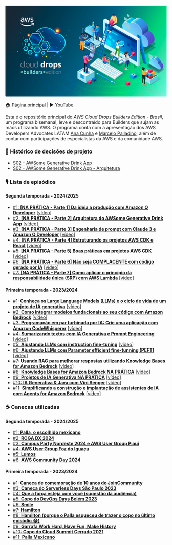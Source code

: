  ![AWS Cloud Drops Builders Edition - Brasil logo](logo.jpeg)

[🏠 Página principal](https://www.youtube.com/watch?v=Ng_8PlvzA3Y&list=PLQHh55hXC4yrlnKxKDsLPFl5O6sTfXWHu) | [▶️ YouTube](https://www.youtube.com/@AmazonWebServicesLatinAmerica) 

Esta é o repositório principal do *AWS Cloud Drops Builders Edition - Brasil*, um programa bisemanal, leve e descontraído para Builders que sujam as mãos utilizando AWS. O programa conta com a apresentação dos AWS Developers Advocates LATAM [Ana Cunha](https://www.linkedin.com/in/analuizacunha/) e [Marcelo Palladino](https://www.linkedin.com/in/mfpalladino/), além de contar com participações de especialistas da AWS e da comunidade AWS.

### 📜 Histórico de decisões de projeto

* [S02 - AWSome Generative Drink App](/decision%20log/s02/README.md)
* [S02 - AWSome Generative Drink App - Arquitetura](/images/architecture%20s02.png)

### 🎙️ Lista de episódios 

#### Segunda temporada - 2024/2025

* [#1: **[NA PRÁTICA - Parte 1] Da ideia a produção com Amazon Q Developer**](/episode/11) [[vídeo](https://bit.ly/cdbe-s02e01)]
* [#2: **[NA PRÁTICA - Parte 2] Arquitetura do AWSome Generative Drink App**](/episode/12) [[vídeo](https://bit.ly/cdbe-s02ep02)]
* [#3: **[NA PRÁTICA - Parte 3] Engenharia de prompt com Claude 3 e Amazon Q Developer**](/episode/13) [[vídeo](https://bit.ly/cdbe-s02e03)]
* [#4: **[NA PRÁTICA - Parte 4] Estruturando os projetos AWS CDK e React**](/episode/14) [[vídeo](https://bit.ly/cdbe-s02e04)]
* [#5: **[NA PRÁTICA - Parte 5] Boas práticas em projetos AWS CDK**](/episode/15) [[vídeo](https://bit.ly/cdbe-s02e05)]
* [#6: **[NA PRÁTICA - Parte 6] Não seja COMPLACENTE com código gerado por IA**](/episode/16) [[vídeo](https://bit.ly/cdbe-s02e06)]
* [#7: **[NA PRÁTICA - Parte 7] Como aplicar o princípio da responsabilidade única (SRP) com AWS Lambda**](/episode/17) [[vídeo](https://bit.ly/cdbe-s02e07)]


#### Primeira temporada - 2023/2024

* [#1: **Conheça os Large Language Models (LLMs) e o ciclo de vida de um projeto de IA generativa**](/episode/0) [[vídeo](https://youtu.be/DwTV5uNENqo?list=PLQHh55hXC4yrsSptdH0mh0QyHWiI4waUV&t=313)]
* [#2: **Como integrar modelos fundacionais ao seu código com Amazon Bedrock**](/episode/1) [[vídeo](https://youtu.be/Ng_8PlvzA3Y?list=PLQHh55hXC4yrsSptdH0mh0QyHWiI4waUV&t=340)]
* [#3: **Programação em par turbinada por IA: Crie uma aplicação com Amazon CodeWhisperer**](/episode/2) [[vídeo](https://www.youtube.com/watch?v=nMNPN0q8Sfo)]
* [#4: **Sumarizando textos com IA Generativa e Prompt Engineering**](/episode/3) [[vídeo](https://www.youtube.com/watch?v=QkkUcbtzoIg)]
* [#5: **Ajustando LLMs com instruction fine-tuning**](/episode/4) [[vídeo](https://www.youtube.com/watch?v=pD7ol5xDGm8)]
* [#6: **Ajustando LLMs com Parameter efficient fine-tunning (PEFT)**](/episode/5) [[vídeo](https://www.youtube.com/watch?v=18eWp6ceP4k)]
* [#7: **Usando RAG para melhorar respostas utilizando Knowledge Bases for Amazon Bedrock**](/episode/6) [[vídeo](https://www.youtube.com/watch?v=7lF8_9bG15Q)]
* [#8: **Knowledge Bases for Amazon Bedrock NA PRÁTICA**](/episode/7) [[vídeo](https://www.youtube.com/watch?v=tS8GfsnMSbI)]
* [#9: **Projetos de IA Generativa NA PRÁTICA**](/episode/8) [[vídeo](https://www.youtube.com/watch?v=6FC9iFdLoZQ)]
* [#10: **IA Generativa & Java com Vini Senger**](/episode/9) [[vídeo](https://www.youtube.com/watch?v=zkhMc-nzm-k)]
* [#11: **Simplificando a construção e implantação de assistentes de IA com Agents for Amazon Bedrock**](/episode/10) [[vídeo](https://youtube.com/live/abQmX-3vpSQ)]

### ☕ Canecas utilizadas 

#### Segunda temporada - 2024/2025

* [#1: **Palla, o escolhido mexicano**](/mug/11/palla-o-escolhido-mexicano.jpeg)
* [#2: **ROGA DX 2024**](/mug/12/rogadx.jpeg)
* [#3: **Campus Party Nordeste 2024 e AWS User Group Piauí**](/mug/13/campus-party-nordeste-aws-ug-piaui.jpeg)
* [#4: **AWS User Group Foz do Iguaçu**](/mug/14/aws-ug-foz.jpeg)
* [#5: **Lumos**](/mug/15/edimburgo.jpeg)
* [#6: **AWS Community Day 2024**](/mug/16/awscommunitydaybrasil2024.jpeg)

#### Primeira temporada - 2023/2024

* [#1: **Caneca de comemoração de 10 anos do JoinCommunity**](/mug/0/10%20anos%20JoinCommunity.jpeg)
* [#3: **Caneca do Serverless Days São Paulo 2023**](/mug/2/Serverless%20Days%20São%20Paulo%202023.jpeg)
* [#4: **Que a força esteja com você (sugestão da audiência)**](/mug/3/may%20the%20force%20be%20with%20you.jpg)
* [#5: **Copo do DevOps Days Belém 2023**](/mug/4/devops%20days%20belem%202023.jpg)
* [#6: **Smile**](/mug/5/smile.jpg)
* [#7: **Hamilton**](/mug/6/hamilton.jpg)
* [#8: **Hamilton (porque o Palla esqueceu de trazer o copo no último episódio 😂)**](/mug/6/hamilton.jpg)
* [#9: **Garrafa Work Hard, Have Fun, Make History**](/mug/8/work%20hard%20have%20fun%20make%20history.jpeg)
* [#10: **Copo do Cloud Summit Cerrado 2021**](/mug/9/Cloud%20Summit%20Cerrado%202021.jpg)
* [#11: **Palla Mexicano**](/mug/10/palla%20mexicano.jpg)